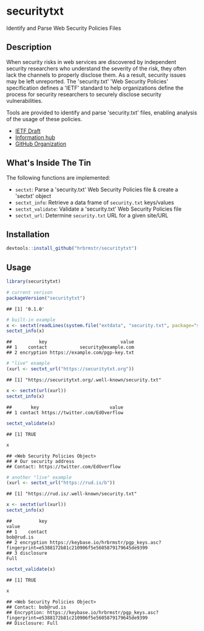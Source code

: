 
securitytxt
===========

Identify and Parse Web Security Policies Files

Description
-----------

When security risks in web services are discovered by independent security researchers who understand the severity of the risk, they often lack the channels to properly disclose them. As a result, security issues may be left unreported. The 'security.txt' 'Web Security Policies' specification defines a 'IETF' standard to help organizations define the process for security researchers to securely disclose security vulnerabilities.

Tools are provided to identify and parse 'security.txt' files, enabling analysis of the usage of these policies.

-   [IETF Draft](https://tools.ietf.org/html/draft-foudil-securitytxt-00)
-   [Information hub](https://securitytxt.org/)
-   [GitHub Organization](https://github.com/securitytxt)

What's Inside The Tin
---------------------

The following functions are implemented:

-   `sectxt`: Parse a 'security.txt' Web Security Policies file & create a 'sectxt' object
-   `sectxt_info`: Retrieve a data frame of `security.txt` keys/values
-   `sectxt_validate`: Validate a 'security.txt' Web Security Policies file
-   `sectxt_url`: Determine `security.txt` URL for a given site/URL

Installation
------------

``` r
devtools::install_github("hrbrmstr/securitytxt")
```

Usage
-----

``` r
library(securitytxt)

# current verison
packageVersion("securitytxt")
```

    ## [1] '0.1.0'

``` r
# built-in example
x <- sectxt(readLines(system.file("extdata", "security.txt", package="securitytxt")))
sectxt_info(x)
```

    ##          key                           value
    ## 1    contact            security@example.com
    ## 2 encryption https://example.com/pgp-key.txt

``` r
# "live" example
(xurl <- sectxt_url("https://securitytxt.org"))
```

    ## [1] "https://securitytxt.org/.well-known/security.txt"

``` r
x <- sectxt(url(xurl))
sectxt_info(x)
```

    ##       key                          value
    ## 1 contact https://twitter.com/EdOverflow

``` r
sectxt_validate(x)
```

    ## [1] TRUE

``` r
x
```

    ## <Web Security Policies Object>
    ## # Our security address
    ## Contact: https://twitter.com/EdOverflow

``` r
# another "live" example
(xurl <- sectxt_url("https://rud.is/b"))
```

    ## [1] "https://rud.is/.well-known/security.txt"

``` r
x <- sectxt(url(xurl))
sectxt_info(x)
```

    ##          key                                                                                         value
    ## 1    contact                                                                                    bob@rud.is
    ## 2 encryption https://keybase.io/hrbrmstr/pgp_keys.asc?fingerprint=e5388172b81c210906f5e5605879179645de9399
    ## 3 disclosure                                                                                          Full

``` r
sectxt_validate(x)
```

    ## [1] TRUE

``` r
x
```

    ## <Web Security Policies Object>
    ## Contact: bob@rud.is
    ## Encryption: https://keybase.io/hrbrmstr/pgp_keys.asc?fingerprint=e5388172b81c210906f5e5605879179645de9399
    ## Disclosure: Full
